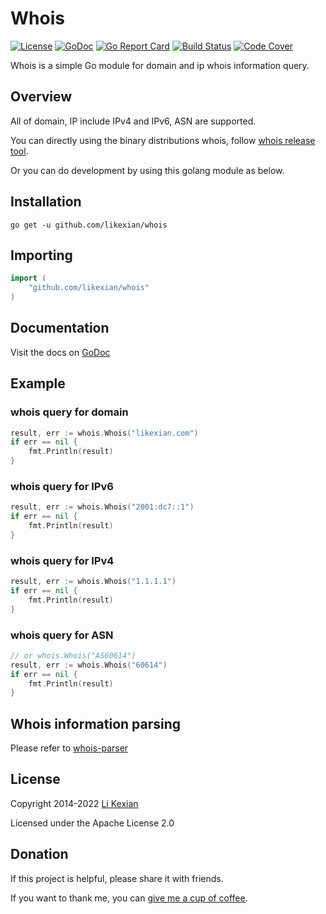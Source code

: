 # Whois

[![License](https://img.shields.io/badge/license-Apache%202.0-blue.svg)](LICENSE)
[![GoDoc](https://pkg.go.dev/badge/github.com/likexian/whois.svg)](https://pkg.go.dev/github.com/likexian/whois)
[![Go Report Card](https://goreportcard.com/badge/github.com/likexian/whois)](https://goreportcard.com/report/github.com/likexian/whois)
[![Build Status](https://github.com/likexian/whois/actions/workflows/gotest.yaml/badge.svg)](https://github.com/likexian/whois/actions/workflows/gotest.yaml)
[![Code Cover](https://release.likexian.com/whois/coverage.svg)](https://github.com/likexian/whois/actions/workflows/gotest.yaml)

Whois is a simple Go module for domain and ip whois information query.

## Overview

All of domain, IP include IPv4 and IPv6, ASN are supported.

You can directly using the binary distributions whois, follow [whois release tool](cmd/whois).

Or you can do development by using this golang module as below.

## Installation

```shell
go get -u github.com/likexian/whois
```

## Importing

```go
import (
    "github.com/likexian/whois"
)
```

## Documentation

Visit the docs on [GoDoc](https://pkg.go.dev/github.com/likexian/whois)

## Example

### whois query for domain

```go
result, err := whois.Whois("likexian.com")
if err == nil {
    fmt.Println(result)
}
```

### whois query for IPv6

```go
result, err := whois.Whois("2001:dc7::1")
if err == nil {
    fmt.Println(result)
}
```

### whois query for IPv4

```go
result, err := whois.Whois("1.1.1.1")
if err == nil {
    fmt.Println(result)
}
```

### whois query for ASN

```go
// or whois.Whois("AS60614")
result, err := whois.Whois("60614")
if err == nil {
    fmt.Println(result)
}
```

## Whois information parsing

Please refer to [whois-parser](https://github.com/likexian/whois-parser)

## License

Copyright 2014-2022 [Li Kexian](https://www.likexian.com/)

Licensed under the Apache License 2.0

## Donation

If this project is helpful, please share it with friends.

If you want to thank me, you can [give me a cup of coffee](https://www.likexian.com/donate/).
